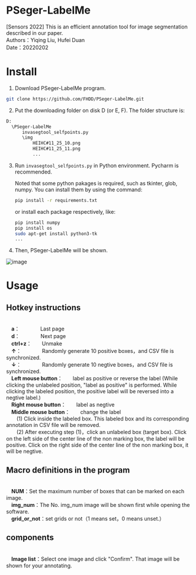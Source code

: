 # PSeger-LabelMe
[Sensors 2022] This is an efficient annotation tool for image segmentation described in our paper.
<br /> Authors：Yiqing Liu, Hufei Duan
<br /> Date：20220202


# Install
1. Download PSeger-LabelMe program.
```bash
git clone https://github.com/FHDD/PSeger-LabelMe.git
```

2. Put the downloading folder on disk D (or E, F). The folder structure is:
```bash
D:
  \PSeger-LabelMe
      invasegtool_selfpoints.py
      \img
          HEIHC#11_25_10.png
          HEIHC#11_25_11.png
          ...
```

3. Run ```invasegtool_selfpoints.py``` in Python environment. Pycharm is recommended.

   Noted that some python pakages is required, such as tkinter, glob, numpy. You can install them by using the command:
   ```bash
   pip install -r requirements.txt
   ```
   
   or install each package respectively, like:
   ```bash
   pip install numpy
   pip install os
   sudo apt-get install python3-tk
   ...
   ```
   
4. Then, PSeger-LabelMe will be shown.

![image](https://user-images.githubusercontent.com/39789261/182822284-ad0ef778-c6ff-4fec-a606-9e168f13229f.png)



# Usage
## Hotkey instructions
<br /> &emsp;**a**：&emsp;&emsp;&emsp;&emsp;Last page
<br /> &emsp;**d**：&emsp;&emsp;&emsp;&emsp;Next page
<br /> &emsp;**ctrl+z**：&emsp;&emsp;Unmake
<br /> &emsp;**↑**：&emsp;&emsp;&emsp;&emsp;Randomly generate 10 positive boxes，and CSV file is synchronized.
<br /> &emsp;**↓**：&emsp;&emsp;&emsp;&emsp;Randomly generate 10 negtive boxes，and CSV file is synchronized.
<br /> &emsp;**Left mouse button**：&emsp;&emsp;label as positive or reverse the label (While clicking the unlabeled position, "label as positive" is performed. While clicking the labeled position, the positive label will be reversed into a negtive label.)
<br /> &emsp;**Right mouse button**：&emsp;&emsp;label as negtive
<br /> &emsp;**Middle mouse button**：&emsp;&emsp;change the label
<br />          &emsp;&emsp;(1) Click inside the labeled box. This labeled box and its corresponding annotation in CSV file will be removed.
 <br />         &emsp;&emsp;(2) After executing step (1)，click an unlabeled box (target box). Click on the left side of the center line of the non marking box, the label will be positive. Click on the right side of the center line of the non marking box, it will be negtive.

## Macro definitions in the program
<br /> &emsp;**NUM**：Set the maximum number of boxes that can be marked on each image.
<br /> &emsp;**img_num**：The No. img_num image will be shown first while opening the software.
<br /> &emsp;**grid_or_not**：set grids or not（1 means set，0 means unset.）

## components
<br /> &emsp;**Image list**：Select one image and click "Confirm". That image will be shown for your annotating.

